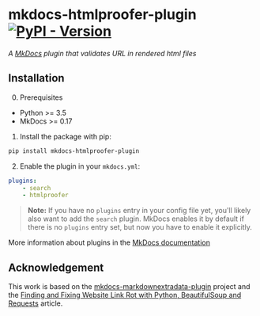 # mkdocs-htmlproofer-plugin [![PyPI - Version](https://img.shields.io/pypi/v/mkdocs-htmlproofer-plugin.svg)](https://pypi.org/project/mkdocs-htmlproofer-plugin)

*A [MkDocs](https://www.mkdocs.org/) plugin that validates URL in rendered html files*


## Installation

0. Prerequisites

* Python >= 3.5
* MkDocs >= 0.17

1. Install the package with pip:

```bash
pip install mkdocs-htmlproofer-plugin
```

2. Enable the plugin in your `mkdocs.yml`:

```yaml
plugins:
    - search
    - htmlproofer
```

> **Note:** If you have no `plugins` entry in your config file yet, you'll likely also want to add the `search` plugin. MkDocs enables it by default if there is no `plugins` entry set, but now you have to enable it explicitly.

More information about plugins in the [MkDocs documentation](http://www.mkdocs.org/user-guide/plugins/)

## Acknowledgement

This work is based on the [mkdocs-markdownextradata-plugin](https://github.com/rosscdh/mkdocs-markdownextradata-plugin) project and the [Finding and Fixing Website Link Rot with Python, BeautifulSoup and Requests](https://www.twilio.com/blog/2018/07/find-fix-website-link-rot-python-beautifulsoup-requests.html) article. 

